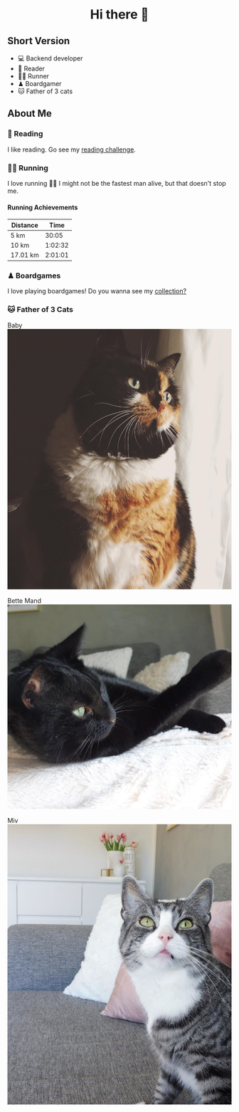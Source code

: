 # <center>Hi there 👋</center>

## Short Version

- 💻 Backend developer
- 📖 Reader
- 🏃‍♂️ Runner
- ♟ Boardgamer
- 🐱 Father of 3 cats

## About Me

### 📖 Reading

I like reading. Go see my [reading challenge](https://www.goodreads.com/user_challenges/19182382).

### 🏃‍♂️ Running

I love running 🏃‍♂️ I might not be the fastest man alive, but that doesn't stop me.

#### Running Achievements

|Distance|Time|
|--------|----|
|5 km|30:05|
|10 km|1:02:32|
|17.01 km|2:01:01|

### ♟ Boardgames

I love playing boardgames! Do you wanna see my [collection?](https://geekgroup.app/users/anbora/collection)

### 🐱 Father of 3 Cats

Baby
![Baby](/assets/img/baby.jpg)

Bette Mand
![Bette Mand](/assets/img/bettemand.jpg)

Miv
![Miv](/assets/img/miv.jpg)

<!-- <img src="assets/img/baby.jpg" width="33%" alt="Baby" />
<img src="assets/img/bettemand.jpg" width="33%" alt="Baby" />
<img src="assets/img/miv.jpg" width="33%" alt="Baby" /> -->

<!--
**Anras573/Anras573** is a ✨ _special_ ✨ repository because its `README.md` (this file) appears on your GitHub profile.

Here are some ideas to get you started:

- 🔭 I’m currently working on ...
- 🌱 I’m currently learning ...
- 👯 I’m looking to collaborate on ...
- 🤔 I’m looking for help with ...
- 💬 Ask me about ...
- 📫 How to reach me: ...
- 😄 Pronouns: ...
- ⚡ Fun fact: ...
-->
